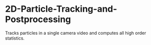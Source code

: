 # 2D-Particle-Tracking-and-Postprocessing
Tracks particles in a single camera video and computes all high order statistics.
